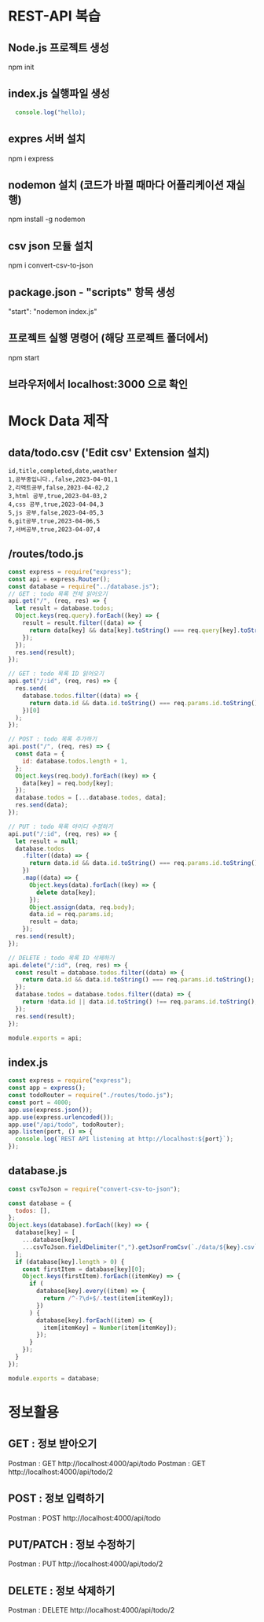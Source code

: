 # REST-API 복습

## Node.js 프로젝트 생성

npm init

## index.js 실행파일 생성

```js
  console.log("hello);
```

## expres 서버 설치

npm i express

## nodemon 설치 (코드가 바뀔 때마다 어플리케이션 재실행)

npm install -g nodemon

## csv json 모듈 설치

npm i convert-csv-to-json

## package.json - "scripts" 항목 생성

"start": "nodemon index.js"

## 프로젝트 실행 명령어 (해당 프로젝트 폴더에서)

npm start

## 브라우저에서 localhost:3000 으로 확인

# Mock Data 제작

## data/todo.csv ('Edit csv' Extension 설치)

```csv
id,title,completed,date,weather
1,공부중입니다.,false,2023-04-01,1
2,리액트공부,false,2023-04-02,2
3,html 공부,true,2023-04-03,2
4,css 공부,true,2023-04-04,3
5,js 공부,false,2023-04-05,3
6,git공부,true,2023-04-06,5
7,서버공부,true,2023-04-07,4
```

## /routes/todo.js

```js
const express = require("express");
const api = express.Router();
const database = require("../database.js");
// GET : todo 목록 전체 읽어오기
api.get("/", (req, res) => {
  let result = database.todos;
  Object.keys(req.query).forEach((key) => {
    result = result.filter((data) => {
      return data[key] && data[key].toString() === req.query[key].toString();
    });
  });
  res.send(result);
});

// GET : todo 목록 ID 읽어오기
api.get("/:id", (req, res) => {
  res.send(
    database.todos.filter((data) => {
      return data.id && data.id.toString() === req.params.id.toString();
    })[0]
  );
});

// POST : todo 목록 추가하기
api.post("/", (req, res) => {
  const data = {
    id: database.todos.length + 1,
  };
  Object.keys(req.body).forEach((key) => {
    data[key] = req.body[key];
  });
  database.todos = [...database.todos, data];
  res.send(data);
});

// PUT : todo 목록 아이디 수정하기
api.put("/:id", (req, res) => {
  let result = null;
  database.todos
    .filter((data) => {
      return data.id && data.id.toString() === req.params.id.toString();
    })
    .map((data) => {
      Object.keys(data).forEach((key) => {
        delete data[key];
      });
      Object.assign(data, req.body);
      data.id = req.params.id;
      result = data;
    });
  res.send(result);
});

// DELETE : todo 목록 ID 삭제하기
api.delete("/:id", (req, res) => {
  const result = database.todos.filter((data) => {
    return data.id && data.id.toString() === req.params.id.toString();
  });
  database.todos = database.todos.filter((data) => {
    return !data.id || data.id.toString() !== req.params.id.toString();
  });
  res.send(result);
});

module.exports = api;
```

## index.js

```js
const express = require("express");
const app = express();
const todoRouter = require("./routes/todo.js");
const port = 4000;
app.use(express.json());
app.use(express.urlencoded());
app.use("/api/todo", todoRouter);
app.listen(port, () => {
  console.log(`REST API listening at http://localhost:${port}`);
});
```

## database.js

```js
const csvToJson = require("convert-csv-to-json");

const database = {
  todos: [],
};
Object.keys(database).forEach((key) => {
  database[key] = [
    ...database[key],
    ...csvToJson.fieldDelimiter(",").getJsonFromCsv(`./data/${key}.csv`),
  ];
  if (database[key].length > 0) {
    const firstItem = database[key][0];
    Object.keys(firstItem).forEach((itemKey) => {
      if (
        database[key].every((item) => {
          return /^-?\d+$/.test(item[itemKey]);
        })
      ) {
        database[key].forEach((item) => {
          item[itemKey] = Number(item[itemKey]);
        });
      }
    });
  }
});

module.exports = database;
```

# 정보활용

## GET : 정보 받아오기

Postman : GET http://localhost:4000/api/todo
Postman : GET http://localhost:4000/api/todo/2

## POST : 정보 입력하기

Postman : POST http://localhost:4000/api/todo

## PUT/PATCH : 정보 수정하기

Postman : PUT http://localhost:4000/api/todo/2

## DELETE : 정보 삭제하기

Postman : DELETE http://localhost:4000/api/todo/2
